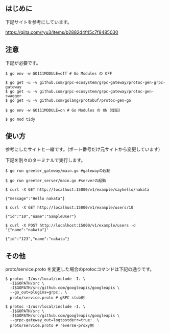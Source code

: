 ## はじめに

下記サイトを参考にしています。

https://qiita.com/ryu3/items/b2882d4f45c7f8485030

## 注意
下記が必要です。
```
$ go env -w GO111MODULE=off # Go Modules の OFF

$ go get -u -v github.com/grpc-ecosystem/grpc-gateway/protoc-gen-grpc-gateway
$ go get -u -v github.com/grpc-ecosystem/grpc-gateway/protoc-gen-swagger
$ go get -u -v github.com/golang/protobuf/protoc-gen-go

$ go env -w GO111MODULE=on # Go Modules の ON（復旧）

$ go mod tidy
```

## 使い方
参考にしたサイトと一緒です。(ポート番号だけ元サイトから変更しています)

下記を別々のターミナルで実行します。

```
$ go run greeter_gateway/main.go #gatewayの起動
```
```
$ go run greeter_server/main.go #serverの起動
```
```
$ curl -X GET http://localhost:15000/v1/example/sayhello/nakata

{"message":"Hello nakata"}

$ curl -X GET http://localhost:15000/v1/example/users/10

{"id":"10","name":"SampleUser"}

$ curl -X POST http://localhost:15000/v1/example/users -d '{"name":"nakata"}'

{"id":"123","name":"nakata"}

```


## その他
proto/service.proto を変更した場合のprotocコマンドは下記の通りです。

```
$ protoc -I/usr/local/include -I. \
  -I$GOPATH/src \
  -I$GOPATH/src/github.com/googleapis/googleapis \
  --go_out=plugins=grpc:. \
  proto/service.proto # gRPC stub側
```
```
$ protoc -I/usr/local/include -I. \
  -I$GOPATH/src \
  -I$GOPATH/src/github.com/googleapis/googleapis \
  --grpc-gateway_out=logtostderr=true:. \
  proto/service.proto # reverse-proxy側
```

